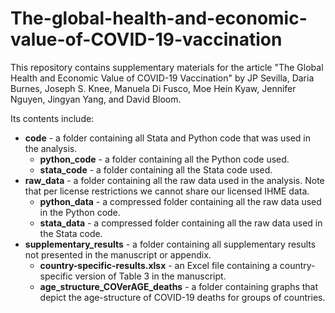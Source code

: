 # The-global-health-and-economic-value-of-COVID-19-vaccination

This repository contains supplementary materials for the article "The Global Health and Economic Value of COVID-19 Vaccination" by JP Sevilla, Daria Burnes, Joseph S. Knee, Manuela Di Fusco, Moe Hein Kyaw, Jennifer Nguyen, Jingyan Yang, and David Bloom.

Its contents include:
- **code** - a folder containing all Stata and Python code that was used in the analysis.
    * **python_code** - a folder containing all the Python code used.
    * **stata_code** - a folder containing all the Stata code used.
- **raw_data** - a folder containing all the raw data used in the analysis. Note that per license restrictions we cannot share our licensed IHME data.
    * **python_data** - a compressed folder containing all the raw data used in the Python code.
    * **stata_data** - a compressed folder containing all the raw data used in the Stata code.
- **supplementary_results** - a folder containing all supplementary results not presented in the manuscript or appendix.
    * **country-specific-results.xlsx** - an Excel file containing a country-specific version of Table 3 in the manuscript.
    * **age_structure_COVerAGE_deaths** - a folder containing graphs that depict the age-structure of COVID-19 deaths for groups of countries.
